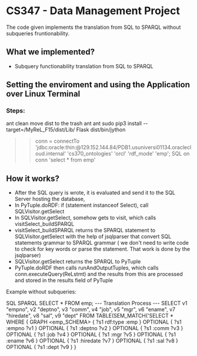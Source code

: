 # CS347 - Data Management Project

The code given implements the translation from SQL to SPARQL without subqueries fruntionability.

## What we implemented?

- Subquery functionability translation from SQL to SPARQL

## Setting the enviroment and using the Application over Linux Terminal

### Steps:
ant clean
move dist to the trash
ant
ant
sudo pip3 install --target=<yourpath>/MyReL_F15/dist/Lib/ Flask
dist/bin/jython 
>> conn = connectTo 'jdbc:oracle:thin:@129.152.144.84/PDB1.usuniversi01134.oraclecloud.internal' 'cs370_ontologies' 'orcl' 'rdf_mode' 'emp';
>> SQL on conn 'select * from emp'

## How it works?

- After the SQL query is wrote, it is evaluated and send it to the SQL Server hosting the database,
- In PyTuple.doRDF: if (statement instanceof Select), call SQLVisitor.getSelect
- In SQLVisitor.getSelect, somehow gets to visit, which calls visitSelect_buildSPARQL
- visitSelect_buildSPARQL returns the SPARQL statement to SQLVisitor.getSelect with the help of jsqlparser that convert SQL statements grammar to SPARQL grammar ( we don't need to write code to check for key words or parse the statement. That work is done by the jsqlparser)
- SQLVisitor.getSelect returns the SPARQL to PyTuple
- PyTuple.doRDF then calls runAndOutputTuples, which calls conn.executeQuery(ReLstmt) and the results from this are processed and stored in the results field of PyTuple

Example without subqueries:

  SQL                                                     SPARQL
    SELECT * FROM emp;  --- Translation Process ---       SELECT v1 "empno", v2 "deptno", v3 "comm", v4                                                                                  "job", v5 "mgr", v6 "ename", v7 "hiredate", v8 "sal", v9 "dept"
                                                          FROM TABLE(SEM_MATCH('SELECT * WHERE {
	                                                            GRAPH <emp_SCHEMA> { ?s1 rdf:type :emp }
	                                                            OPTIONAL { ?s1 :empno ?v1 }
	                                                            OPTIONAL { ?s1 :deptno ?v2 }
	                                                            OPTIONAL { ?s1 :comm ?v3 }
	                                                            OPTIONAL { ?s1 :job ?v4 }
	                                                            OPTIONAL { ?s1 :mgr ?v5 }
	                                                            OPTIONAL { ?s1 :ename ?v6 }
	                                                            OPTIONAL { ?s1 :hiredate ?v7 }
	                                                            OPTIONAL { ?s1 :sal ?v8 }
	                                                            OPTIONAL { ?s1 :dept ?v9 }
                                                            }


